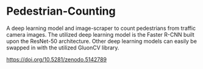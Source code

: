 # Pedestrian-Counting

A deep learning model and image-scraper to count pedestrians from traffic camera images. The utilized deep learning model is the Faster R-CNN built upon the ResNet-50 architecture. Other deep learning models can easily be swapped in with the utilized GluonCV library.

https://doi.org/10.5281/zenodo.5142789
